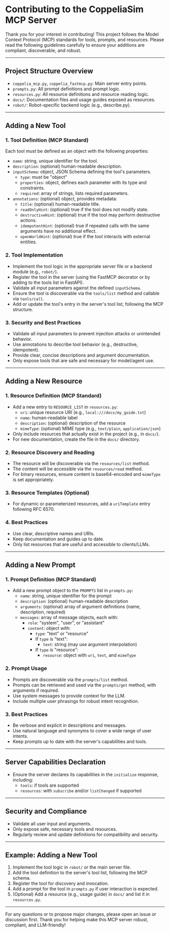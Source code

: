 # Contributing to the CoppeliaSim MCP Server

Thank you for your interest in contributing! This project follows the Model Context Protocol (MCP) standards for tools, prompts, and resources. Please read the following guidelines carefully to ensure your additions are compliant, discoverable, and robust.

---

## Project Structure Overview

- `coppelia_mcp.py`, `coppelia_fastmcp.py`: Main server entry points.
- `prompts.py`: All prompt definitions and prompt logic.
- `resources.py`: All resource definitions and resource reading logic.
- `docs/`: Documentation files and usage guides exposed as resources.
- `robot/`: Robot-specific backend logic (e.g., describe.py).

---

## Adding a New Tool

### 1. Tool Definition (MCP Standard)
Each tool must be defined as an object with the following properties:
- `name`: string, unique identifier for the tool.
- `description`: (optional) human-readable description.
- `inputSchema`: object, JSON Schema defining the tool's parameters.
  - `type`: must be "object"
  - `properties`: object, defines each parameter with its type and constraints.
  - `required`: array of strings, lists required parameters.
- `annotations`: (optional) object, provides metadata:
  - `title`: (optional) human-readable title.
  - `readOnlyHint`: (optional) true if the tool does not modify state.
  - `destructiveHint`: (optional) true if the tool may perform destructive actions.
  - `idempotentHint`: (optional) true if repeated calls with the same arguments have no additional effect.
  - `openWorldHint`: (optional) true if the tool interacts with external entities.

### 2. Tool Implementation
- Implement the tool logic in the appropriate server file or a backend module (e.g., `robot/`).
- Register the tool in the server (using the FastMCP decorator or by adding to the tools list in FastAPI).
- Validate all input parameters against the defined `inputSchema`.
- Ensure the tool is discoverable via the `tools/list` method and callable via `tools/call`.
- Add or update the tool's entry in the server's tool list, following the MCP structure.

### 3. Security and Best Practices
- Validate all input parameters to prevent injection attacks or unintended behavior.
- Use annotations to describe tool behavior (e.g., destructive, idempotent).
- Provide clear, concise descriptions and argument documentation.
- Only expose tools that are safe and necessary for model/agent use.

---

## Adding a New Resource

### 1. Resource Definition (MCP Standard)
- Add a new entry to `RESOURCE_LIST` in `resources.py`:
  - `uri`: unique resource URI (e.g., `local:///docs/my_guide.txt`)
  - `name`: human-readable label
  - `description`: (optional) description of the resource
  - `mimeType`: (optional) MIME type (e.g., `text/plain`, `application/json`)
- Only include resources that actually exist in the project (e.g., in `docs/`).
- For new documentation, create the file in the `docs/` directory.

### 2. Resource Discovery and Reading
- The resource will be discoverable via the `resources/list` method.
- The content will be accessible via the `resources/read` method.
- For binary resources, ensure content is base64-encoded and `mimeType` is set appropriately.

### 3. Resource Templates (Optional)
- For dynamic or parameterized resources, add a `uriTemplate` entry following RFC 6570.

### 4. Best Practices
- Use clear, descriptive names and URIs.
- Keep documentation and guides up to date.
- Only list resources that are useful and accessible to clients/LLMs.

---

## Adding a New Prompt

### 1. Prompt Definition (MCP Standard)
- Add a new prompt object to the `PROMPTS` list in `prompts.py`:
  - `name`: string, unique identifier for the prompt
  - `description`: (optional) human-readable description
  - `arguments`: (optional) array of argument definitions (name, description, required)
  - `messages`: array of message objects, each with:
    - `role`: "system", "user", or "assistant"
    - `content`: object with:
      - `type`: "text" or "resource"
      - If `type` is "text":
        - `text`: string (may use argument interpolation)
      - If `type` is "resource":
        - `resource`: object with `uri`, `text`, and `mimeType`

### 2. Prompt Usage
- Prompts are discoverable via the `prompts/list` method.
- Prompts can be retrieved and used via the `prompts/get` method, with arguments if required.
- Use system messages to provide context for the LLM.
- Include multiple user phrasings for robust intent recognition.

### 3. Best Practices
- Be verbose and explicit in descriptions and messages.
- Use natural language and synonyms to cover a wide range of user intents.
- Keep prompts up to date with the server's capabilities and tools.

---

## Server Capabilities Declaration
- Ensure the server declares its capabilities in the `initialize` response, including:
  - `tools`: if tools are supported
  - `resources`: with `subscribe` and/or `listChanged` if supported

---

## Security and Compliance
- Validate all user input and arguments.
- Only expose safe, necessary tools and resources.
- Regularly review and update definitions for compatibility and security.

---

## Example: Adding a New Tool
1. Implement the tool logic in `robot/` or the main server file.
2. Add the tool definition to the server's tool list, following the MCP schema.
3. Register the tool for discovery and invocation.
4. Add a prompt for the tool in `prompts.py` if user interaction is expected.
5. (Optional) Add a resource (e.g., usage guide) in `docs/` and list it in `resources.py`.

---

For any questions or to propose major changes, please open an issue or discussion first. Thank you for helping make this MCP server robust, compliant, and LLM-friendly! 
